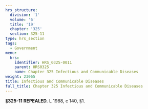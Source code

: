 ```yaml
---
hrs_structure:
  division: '1'
  volume: '6'
  title: '19'
  chapter: '325'
  section: 325-11
type: hrs_section
tags:
  - Government
menu:
  hrs:
    identifier: HRS_0325-0011
    parent: HRS0325
    name: Chapter 325 Infectious and Communicable Diseases
weight: 23065
title: Infectious and Communicable Diseases
full_title: Chapter 325 Infectious and Communicable Diseases
---
```

**§325-11 REPEALED.** L 1988, c 140, §1.